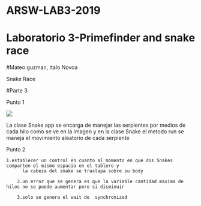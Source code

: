 # ARSW-LAB3-2019

# Laboratorio 3-Primefinder and snake race

#Mateo guzman,
Italo Novoa

Snake Race

#Parte 3

Punto 1

![](SNAKE_RACE/SNAKE_RACE/img/img.jpg)

La clase Snake app se encarga de manejar las serpientes por medios de cada hilo como se ve en la imagen y en la clase Snake el metodo run se maneja el movimiento aleatorio de cada serpiente

Punto 2

    1.establecer un control en cuanto al momento en que dos Snakes comparten el mismo espacio en el tablero y
		  la cabeza del snake se traslapa sobre su body			
 
		2.un error que se genera es que la variable cantidad maxima de hilos no se puede aumentar pero si disminuir

		3.solo se genera el wait de  synchronized
